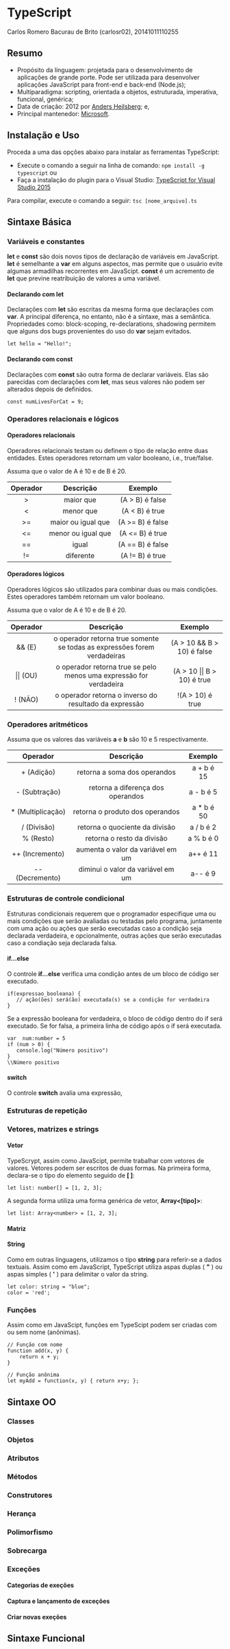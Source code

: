 # TypeScript
Carlos Romero Bacurau de Brito (carlosr02), 20141011110255
<h2>Resumo</h2>

* Propósito da linguagem: projetada para o desenvolvimento de aplicações de grande porte. Pode ser utilizada para desenvolver aplicações JavaScript para front-end e back-end (Node.js);
* Multiparadigma: scripting, orientada a objetos, estruturada, imperativa, funcional, genérica;
* Data de criação: 2012 por [Anders Hejlsberg](https://pt.wikipedia.org/wiki/Anders_Hejlsberg); e,
* Principal mantenedor: [Microsoft](https://www.microsoft.com/pt-br/).
<h2>Instalação e Uso</h2>

Proceda a uma das opções abaixo para instalar as ferramentas TypeScript:

* Execute o comando a seguir na linha de comando: `npm install -g typescript` ou
* Faça a instalação do plugin para o Visual Studio: [TypeScript for Visual Studio 2015](https://www.microsoft.com/en-us/download/details.aspx?id=48593)

Para compilar, execute o comando a seguir: `tsc [nome_arquivo].ts`
<h2>Sintaxe Básica</h2>
<h3>Variáveis e constantes</h3>

**let** e **const** são dois novos tipos de declaração de variáveis em JavaScript. **let** é semelhante a **var** em alguns aspectos, mas permite que o usuário evite algumas armadilhas recorrentes em JavaScipt. **const** é um acremento de **let** que previne reatribuição de valores a uma variável.
<h4>Declarando com let</h4>

Declarações com **let** são escritas da mesma forma que declarações com **var**. A principal diferença, no entanto, não é a sintaxe, mas a semântica. Propriedades como: block-scoping, re-declarations, shadowing permitem que alguns dos bugs provenientes do uso do **var** sejam evitados.

`let hello = "Hello!";`
<h4>Declarando com const</h4>

Declarações com **const** são outra forma de declarar variáveis. Elas são parecidas com declarações com **let**, mas seus valores não podem ser alterados depois de definidos.

`const numLivesForCat = 9;`

<h3>Operadores relacionais e lógicos</h3>
<h4>Operadores relacionais</h4>

Operadores relacionais testam ou definem o tipo de relação entre duas entidades. Estes operadores retornam um valor booleano, i.e., true/false.

Assuma que o valor de A é 10 e de B é 20.

| Operador | Descrição | Exemplo | 
| :---: | :---: | :---: |
| > | maior que | (A > B) é false |
| < | menor que | (A < B) é true |
| >= | maior ou igual que | (A >= B) é false |
| <= | menor ou igual que | (A <= B) é true|
| == | igual | (A == B) é false|
| != | diferente | (A != B) é true|

<h4>Operadores lógicos</h4>

Operadores lógicos são utilizados para combinar duas ou mais condições. Estes operadores também retornam um valor booleano.

Assuma que o valor de A é 10 e de B é 20.

| Operador | Descrição | Exemplo | 
| :---: | :---: | :---: |
| && (E) | o operador retorna true somente se todas as expressões forem verdadeiras | (A > 10 && B > 10) é false |
| \|\| (OU) | o operador retorna true se pelo menos uma expressão for verdadeira | (A > 10 \|\| B > 10) é true |
| ! (NÃO) | o operador retorna o inverso do resultado da expressão | !(A > 10) é true |

<h3>Operadores aritméticos</h3>

Assuma que os valores das variáveis **a** e **b** são 10 e 5 respectivamente.

| Operador | Descrição | Exemplo | 
| :---: | :---: | :---: |
| + (Adição) | retorna a soma dos operandos | a + b é 15 |
| - (Subtração) | retorna a diferença dos operandos | a - b é 5 |
| * (Multiplicação) | retorna o produto dos operandos | a * b é 50 |
| / (Divisão) | retorna o quociente da divisão | a / b é 2 |
| % (Resto) | retorna o resto da divisão | a % b é 0 |
| ++ (Incremento) | aumenta o valor da variável em um | a++ é 11 |
| -- (Decremento) | diminui o valor da variável em um | a-- é 9 |

<h3>Estruturas de controle condicional</h3>

Estruturas condicionais requerem que o programador especifique uma ou mais condições que serão avaliadas ou testadas pelo programa, juntamente com uma ação ou ações que serão executadas caso a condição seja declarada verdadeira, e opcionalmente, outras ações que serão executadas caso a condiação seja declarada falsa.

<h4>if...else</h4>

O controle **if...else** verifica uma condição antes de um bloco de código ser executado.

```
if(expressao_booleana) {
   // ação(ões) será(ão) executada(s) se a condição for verdadeira  
} 
```

Se a expressão booleana for verdadeira, o bloco de código dentro do if será executado. Se for falsa, a primeira linha de código após o if será executada. 


```
var  num:number = 5
if (num > 0) { 
   console.log("Número positivo") 
}
\\Número positivo
```

<h4>switch</h4>

O controle **switch** avalia uma expressão, 

<h3>Estruturas de repetição</h3>
<h3>Vetores, matrizes e strings</h3>
<h4>Vetor</h4>

TypeScrypt, assim como JavaScipt, permite trabalhar com vetores de valores. Vetores podem ser escritos de duas formas. Na primeira forma, declara-se o tipo do elemento seguido de **[ ]**:

`let list: number[] = [1, 2, 3];`

A segunda forma utiliza uma forma genérica de vetor, **Array<[tipo]>**:

`let list: Array<number> = [1, 2, 3];`
<h4>Matriz</h4>
<h4>String</h4>

Como em outras linguagens, utilizamos o tipo **string** para referir-se a dados textuais. Assim como em JavaScript, TypeScript utiliza aspas duplas ( **"** ) ou aspas simples ( **'** ) para delimitar o valor da string.

```
let color: string = "blue";
color = 'red';
```
<h3>Funções</h3>

Assim como em JavaScipt, funções em TypeScipt podem ser criadas com ou sem nome (anônimas).

```
// Função com nome
function add(x, y) {
    return x + y;
}

// Função anônima
let myAdd = function(x, y) { return x+y; };
```
<h2>Sintaxe OO</h2>
<h3>Classes</h3>
<h3>Objetos</h3>
<h3>Atributos</h3>
<h3>Métodos</h3>
<h3>Construtores</h3>
<h3>Herança</h3>
<h3>Polimorfismo</h3>
<h3>Sobrecarga</h3>
<h3>Exceções</h3>
<h4>Categorias de exeções</h4>
<h4>Captura e lançamento de exceções</h4>
<h4>Criar novas exeções</h4>
<h2>Sintaxe Funcional</h2>
